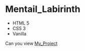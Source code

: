 # Mentail_Labirinth
- HTML 5
- CSS 3
- Vanilla

Can you view [My_Project](https://jylia7.github.io/mentaillabirinth/)
